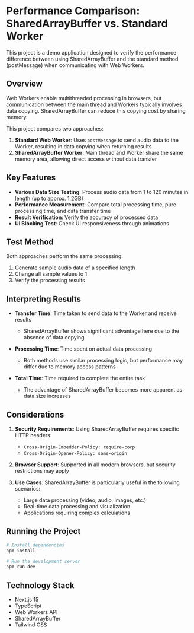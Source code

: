 # Performance Comparison: SharedArrayBuffer vs. Standard Worker

This project is a demo application designed to verify the performance difference between using SharedArrayBuffer and the standard method (postMessage) when communicating with Web Workers.

## Overview

Web Workers enable multithreaded processing in browsers, but communication between the main thread and Workers typically involves data copying. SharedArrayBuffer can reduce this copying cost by sharing memory.

This project compares two approaches:

1. **Standard Web Worker**: Uses `postMessage` to send audio data to the Worker, resulting in data copying when returning results
2. **SharedArrayBuffer Worker**: Main thread and Worker share the same memory area, allowing direct access without data transfer

## Key Features

- **Various Data Size Testing**: Process audio data from 1 to 120 minutes in length (up to approx. 1.2GB)
- **Performance Measurement**: Compare total processing time, pure processing time, and data transfer time
- **Result Verification**: Verify the accuracy of processed data
- **UI Blocking Test**: Check UI responsiveness through animations

## Test Method

Both approaches perform the same processing:

1. Generate sample audio data of a specified length
2. Change all sample values to 1
3. Verify the processing results

## Interpreting Results

- **Transfer Time**: Time taken to send data to the Worker and receive results
  - SharedArrayBuffer shows significant advantage here due to the absence of data copying
  
- **Processing Time**: Time spent on actual data processing
  - Both methods use similar processing logic, but performance may differ due to memory access patterns

- **Total Time**: Time required to complete the entire task
  - The advantage of SharedArrayBuffer becomes more apparent as data size increases

## Considerations

1. **Security Requirements**: Using SharedArrayBuffer requires specific HTTP headers:
   - `Cross-Origin-Embedder-Policy: require-corp`
   - `Cross-Origin-Opener-Policy: same-origin`

2. **Browser Support**: Supported in all modern browsers, but security restrictions may apply

3. **Use Cases**: SharedArrayBuffer is particularly useful in the following scenarios:
   - Large data processing (video, audio, images, etc.)
   - Real-time data processing and visualization
   - Applications requiring complex calculations

## Running the Project

```bash
# Install dependencies
npm install

# Run the development server
npm run dev
```

## Technology Stack

- Next.js 15
- TypeScript
- Web Workers API
- SharedArrayBuffer
- Tailwind CSS
